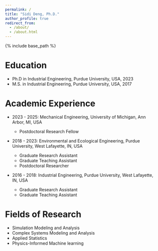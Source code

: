```yaml
---
permalink: /
title: "Sidi Deng, Ph.D."
author_profile: true
redirect_from: 
  - /about/
  - /about.html
---
```


{% include base_path %}

Education
======
* Ph.D in Industrial Engineering, Purdue University, USA, 2023
* M.S. in Industrial Engineering, Purdue University, USA, 2017

Academic Experience
======
* 2023 - 2025: Mechanical Engineering, University of Michigan, Ann Arbor, MI, USA
  * Postdoctoral Research Fellow
    
  [Duties includes: Updates and improvements to template]: #

  [Supervisor: The Users]: #

* 2018 - 2023: Environmental and Ecological Engineering, Purdue University, West Lafayette, IN, USA
  * Graduate Research Assistant
  * Graduate Teaching Assistant
  * Postdoctoral Researcher

* 2016 - 2018: Industrial Engineering, Purdue University, West Lafayette, IN, USA
  * Graduate Research Assistant
  * Graduate Teaching Assistant
  
Fields of Research
======
* Simulation Modeling and Analysis
* Complex Systems Modeling and Analysis
* Applied Statistics
* Physics-Informed Machine learning

<!-- This entire section is commented out and won't appear in the rendered output.

Publications
======
  <ul>{% for post in site.publications reversed %}
    {% include archive-single-cv.html %}
  {% endfor %}</ul>
  
Talks
======
  <ul>{% for post in site.talks reversed %}
    {% include archive-single-talk-cv.html  %}
  {% endfor %}</ul>
  
Teaching
======
  <ul>{% for post in site.teaching reversed %}
    {% include archive-single-cv.html %}
  {% endfor %}</ul>
  
Service and leadership
======
* Currently signed in to 43 different slack teams

-->

